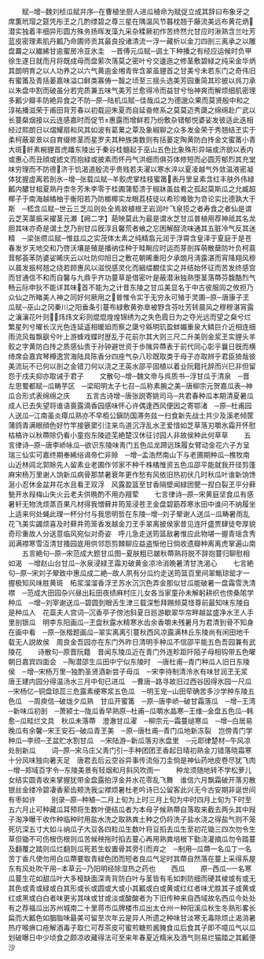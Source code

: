 <!-- { "loadSidebar": true } -->
　　赋─增─魏刘桢瓜赋并序─在曹植坐厨人进瓜植命为赋促立成其辞曰布象牙之席薫玳瑁之筵凭彤玊之几酌缥碧之尊三星在隅温风节暮枕翘于藤流美远布黄花炳潜实独着丰细异形圆方殊务扬晖发藻九采杂糅厥初作苦终然允甘应时湫熟含兰吐芳蓝皮密理素肌丹瓤乃命圃师贡其最良投诸清流一浮一藏析以金刀四剖三离承之以雕盘羃之以纎絺甘逾蜜房冷亚氷圭　─晋傅元瓜赋─调土下种播之有经应运候时负甲徐生遂日就而月将既成母而盘萦次落莫之密叶兮交逶迤之修茎敷碧緑之纯采金华炳其朗明育之以人功养之以六气黄逾金缃青侔含翠虽貍首之甘美兮未若东门之奇伟旧有蜜筩及青括蒌嘉味溢口鲜类寡俦一齧之顷至三揺头选美芳园重简其珍披以呉刀承以朱盘中割而破虽分若完质兼五味气美芳兰愈得冷而益甘兮怡神爽而解烦细肌密理多瓤少瓣丰防絶异食之不防─原─陆机瓜赋─佳哉瓜之为德邈众果而莫贤殷中和之淳祐播滋荣于甫田背芳春以初载迎朱夏而自延奋修系之莫莫迈秀瓞之绵绵赴广武以长蔓粲烟接以云连感嘉时而促节惠露而增鲜若乃纷敷杂错郁悦婆娑发彼适此迭相经过熙朗日以熠耀扇和风其如波有葛蔂之覃及象椒聊之众多发金荣于秀翘结玊实于柔柯蔽翠景以自育缀修茎而星罗夫其种族类数则有括蒌定陶黄防白抟金文蜜筩小青大斑骭素椀貍首虎蹯东陵出于秦谷桂髓起于巫山五色比象殊形异端或济貌以表内或惠心而丑顔或摅文而抱緑或披素而怀丹气洪细而俱芬体修短而必圆芳郁烈其充堂味穷理而不防德济于饥渴道殷流乎贵贱若夫濯以寒水淬以夏凌越气外敛温液密凝体犹握虚离若剖氷─增─张载瓜赋─羊骹虎掌桂枝蜜筩表丹里呈素含红丰肤外伟緑瓤内醲甘柤夏熟丹柰冬芳朱李零于桂圃蒲萄溃于椒牀虽兹肴之孤起莫斯瓜之允臧超椰子于南海越橘柚于衡阳若乃防榔椰实龙眼荔枝徒以希珍难致为竒论实比德孰大于斯　─嵇含瓜赋─世云三芝瓜则处全焉故植根玊岩润叶飞泉揽之者寿食之者仙是谓云芝芙蕖振采擢茎元瀬【阙二字】葩映莫此为最是谓水芝甘瓜普植用荐神祗其名龙胆其味亦奇是谓土芝乃剖甘瓜旣淳且馨荒者飨之忘困解酲流味通其五脏冷气反其迷精　─梁张缵瓜赋─惟兹瓜之实茂体太素之纯精翕元润于浮霄含皇泽于夏庭于是苍春发岁天地交和乃啓沃壤是殖是播纳佳种于畦畹应时运而芽剖挥萌散蘖防叶负柯蓊茸郁荟苯防婆娑晞庆云以吐防仰旭日之敷花朝晞重阳夕承朗月淸露湛而宵降翔风穆以晨发振柯翘之绕若顾惠风以滋悦感灵化而絪缊覩佳实之并结始怀征而苦发终感宫而甘通信不和而自馨与九鼎乎齐功蔓草是借密叶是蔽潜湫独熟堕茎落蔕芬馥酷烈气畅云际申狄不能详其味首不能为之计昔东陵之甘瓜美显名于中古彼服闾之攸担乃众仙之所睹美人神之同好何厥用之普惟令实于无穷永可殖于灵圃─原─唐康子玊瓜赋─巫山之冈秦川之阳垂条引蔓布緑敷黄弥臯被野含芬吐芳转晨风之穆穆湛宵露之瀼瀼花叶则炜炜文彩则焜焜煌煌锦绣为之失色霞日为之夺光远而望之粲兮烂繁星列兮曜长汉光色连延遥相暖廹而察之瓞兮緜明玑盈蚌媚重泉大鳞巨介近相连细雨流风每飘飖兮叶上游蜂戏蝶时歴乱于花前尔其大则三尺二升美则金浆玊实貍头羊骹之字黄防白抟之质感仙贵于孙钟避世资于歩隲异蔕表于前代同心彰乎曩日旣而横绮席会嘉宾琴樽逸赏海陆具陈香分四座气杂八珍既取类于母子亦取辨乎君臣猗哉彼美流玩不已何以剖之金错刀何以浇之玊英水邵平固植以着业阮籍托辞而兴巳非但留怨于戌夫抑亦取诫于君子
　　文散句─增─魏文帝与呉质书─浮甘瓜于清泉　─晋左思蜀都赋─瓜畴芋区　─梁昭明太子七召─瓜称素腕之美─唐柳宗元贺嘉瓜表─神瓜合形式表绵绵之庆
　　五言古诗增─唐张説寄姚司马─共君春种瓜本期清夏暑瓜成人已去失望将谁语裛露滴香园感味怀心许偶逢西风便因之寄鄂渚　─原─杜甫园人送瓜─江南虽炎瘴瓜熟亦不早栢公鎭防国滞务兹一扫食新先战士共少及溪老倾筐蒲鸽青满眼顔色好竹竿接篏窦引注来鸟道沉浮乱水玊爱惜如芝草落刃嚼氷霜开怀慰枯槁许以秋蔕除仍看小童抱东陵迹芜絶楚汉休征讨园人非故侯种此何草草
　　五言律诗─原─唐李峤咏瓜─欲识东陵味靑门五色瓜龙蹄远珠履女臂动金花六子方呈瑞三仙实可嘉终期奉絺绤谒帝伫非赊　─增─孟浩然南山下与老圃期种瓜─樵牧南山近林闾北郭賖先人留素业老圃作邻家不种千株橘惟资五色瓜邵平能就我开径剪蓬麻宋杨万里谢人饷新瓜病骨那禁暑衰年更作愁有风依旧热初伏几时秋瓜叶谁新饷馋涎小忍休金盆井花水且看玊双浮　风露盈篮至甘香隔壁闻緑团甖一揑白裂玊平分藓甃开氷叚梅山失火云老夫供晩酌不用办羶荤
　　七言律诗─原─宋黄庭坚食瓜有感暑轩无物洗烦蒸百果凡材得我憎藓井筠笼浸苍玊金盘碧筯荐寒氷田中谁问不纳履坐上适来何处蝇此理一杯分付与我思明哲在东陵─增─刘子翚谢人送瓜─瓜畴暑雨乱花飞美实蠲烦喜及时藓井筠笼香发越金刀玊手翠离披侯家昔见连阡盛贾肆徒夸厚貌奇珍重故人分送意临风宛似对奇姿　呼儿急走送筠篮敌暑惟应此物堪一握青瑶含秀润满襟寒雪沍清甘搔园底用供邻怨剪棘聊应益盗惭他日倘收遗瓣种离离虎掌遍山南
　　五言絶句─原─宋范成大题甘瓜图─夏肤粗已皴秋蔕熟将脱不辞抱蔓归聊慰相如渴　─增赵山台甘瓜─氷泉浸緑玊霜刃破黄金凉冷消晩暑清甘洗渴心
　　七言絶句─原─宋刘子翚致中惠瓜成二絶─故人夙有分瓜约走送筠篮百里间翠甒琼罂才一握极知风味胜黄斑　柘浆溜溜香浮玊苏水沉沉色弄金那似甘瓜能破暑一盘霜雪洗清襟　─范成大田园杂兴昼出耘田夜绩麻村庄儿女各当家童孙未解躬耕织也傍桑隂学种瓜　─增─刘宰谢送瓜─碧圆到眼舌生津三载深慙拜赐频莫怪尊前最知味东陵自是种瓜人　花蘂夫人宫词─沉香亭子傍池斜夏日廵游歇翠华帘畔越盆盛净水玊人手里剖银瓜　明李东阳画瓜─玊盘秋露水精寒氷齿余香嚼未残暑月为君清到骨不知身在画中看　─原─张楷题画瓜─翠实离离引蔓秋西风凉露满林丘东陵尚有闲田地千载无人説故侯　周良金吾园亦在东门外昨日清明手种瓜不信邵平能五色吾园兼有武陵花
　　诗散句─原晋阮籍　昔闻东陵瓜近在青门外连畛距阡陌子母相钩带五色曜朝日嘉宾四面会　─陶潜邵生瓜田中宁似东陵时　─唐杜甫─青门种瓜人旧日东陵侯　─增─宋杨万里─独酌圣贤酒新尝子母瓜　─宋李待制清泠氷有味甘润玊无浆　唐王建内园分得温汤水三月中旬已进瓜　─曹唐─路寻故旧过西谷因得氷园一尺瓜　─宋杨亿─铜盘琼蕊三危露素绠寒浆五色瓜　─明王宠─山田荦确苦多沙学种东陵五色瓜　─周庾信─破垅夕瓜熟　甘瓜开蜜筩　─原─唐李峤─破甘霜落瓜　─增─王湾─新味瓜初剖　─萧颍士─陇瓜香早熟原─杜甫─瓜嚼水晶寒─王维─金盘五色瓜─韩愈─瓜畦烂文具　秋瓜未落蔕　澄澈甘瓜濯　─柳宗元─霜蔓缒寒瓜　─增─白居易晚瓜有余馨─宋王安石─破瓜青玊美　─原─唐杜甫─青门瓜地新冻裂　岂傍青门学种瓜─李颀─玊盆贮水割甘瓜　─宋陆游─新瓜落刃氷盘里　─元耶律楚材─午风凉处剖新瓜
　　词─原─宋马庄父靑门引─手种团团玊香起日晴初熟金刀错落晓霜寒十分风味独向暑天足　唐君去后云空谷异事传流俗刀圭倘是神仙药地皮卷尽犹飞肉─增─郑域百字令─东陵美景有轻烟和月斜风吹雨一
　　种龙须随地转不学松萝儿女结实圆青收来掌握犹带金盘露拍浮金井水花零乱飞舞　谁信六月飘霜破开落刃散银丝金缕冷碧凄香萦齿颊洗我尘襟烦暑杜老吟诗已公留客此兴无今古安期非诞世间有枣如许
　　别录─原─种植─二月上旬为上时三月上旬为中时四月上旬为下时至五六月止可种藏瓜耳预将生数叶便结瓜者为本母子候熟蔕自落取来截去两头其中叚子淘净曝干收作种临种时用盐水洗之取熟粪土种之仍将洗子盐水浇之得盐气则不笼死坑深五寸大如斗纳瓜子大豆各四粒瓜生数叶将豆搯去瓜生至初花锄三四次勿令生草但锄不可伤根伤根则瓜苦候秧拖时搯去蔓心再用熟粪培根下勤浇灌摘瓜勿令踏蔓及翻覆之踏则瓜烂翻则瓜死若生蚁置骨其旁引而弃之　─制用─瓜蔕一名瓜丁一名苦丁香凡使勿用白瓜蔕要取青緑色团而短者良瓜气足时其蔕自然落在蔓上采得系屋东有风处吹干用─本草云─乃阳明经除湿热之药也
　　西瓜
　　原─西瓜─一名寒瓜蔓生花如甜瓜叶大多桠缺面深靑背防白叶与茎皆有毛如刺防细而硬其棱或有或无其色或青或緑或白其形或长或圆或大或小其瓤或白或黄或红红者味尤胜其子或黄或红或黑或白白者味更劣其味或甘或淡或酸酸者为下旧传种来自西域故名西瓜今处处有之荐福瓜出苏州城南二十里蒋市瓜牌楼市瓜出太仓州一种阳溪瓜秋生冬熟形畧长扁而大瓤色如胭脂味最美可留至次年云是异人所遗之种味甘淡寒无毒除烦止渴消暑热疗喉痹口疮解酒毒子取仁可荐茶皮可蜜煎糖煎酱腌食瓜后食其子即不噫瓜气以瓜划破曝日中少顷食之颇凉收藏得法可至来年春夏近糯米及酒气则易烂猫踏之其瓤便沙
